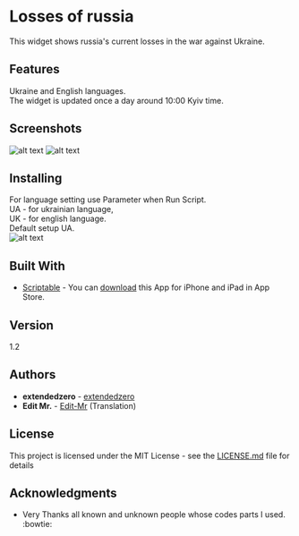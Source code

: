 # Losses of russia

This widget shows russia's current losses in the war against Ukraine.

## Features
Ukraine and English languages.  
The widget is updated once a day around 10:00 Kyiv time.

## Screenshots
![alt text](https://github.com/extendedzero/Scriptable-IOS-Widget/blob/e9bc6190b30e323d99ba82881a269d15ec4527a2/Losses_of_russia/preview_1.png)
![alt text](https://github.com/extendedzero/Scriptable-IOS-Widget/blob/e9bc6190b30e323d99ba82881a269d15ec4527a2/Losses_of_russia/preview_2.png)

## Installing
For language setting use Parameter when Run Script.  
UA - for ukrainian language,  
UK - for english language.   
Default setup UA.  
![alt text](https://github.com/extendedzero/Scriptable-IOS-Widget/blob/ca69de9a031412e36289a3cb3733f89512a87c2b/Losses_of_russia/preview_0.png)

## Built With
* [Scriptabl‪e‬](https://apps.apple.com/ru/app/scriptable/id1405459188) - You can [download](https://apps.apple.com/ru/app/scriptable/id1405459188) this App for iPhone and iPad in App Store. 

## Version
1.2

## Authors
* **extendedzero** - [extendedzero](https://github.com/extendedzero)
* **Edit Mr.** - [Edit-Mr](https://github.com/Edit-Mr) (Translation)

## License
This project is licensed under the MIT License - see the [LICENSE.md](LICENSE.md) file for details

## Acknowledgments
* Very Thanks all known and unknown people whose codes parts I used. :bowtie: 
